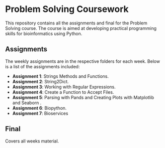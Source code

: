 # Problem Solving Coursework

This repository contains all the assignments and final for the Problem Solving course. The course is aimed at developing practical programming skills for bioinformatics using Python. 
## Assignments
The weekly assignments are in the respective folders for each week. Below is a list of the assignments included:

- **Assignment 1**: Strings Methods and Functions.
- **Assignment 2**: String2Dict.
- **Assignment 3**: Working with Regular Expressions.
- **Assignment 4**: Create a Function to Accept Files.
- **Assignment 5**: Parsing with Pands and Creating Plots with Matplotlib and Seaborn .
- **Assignment 6**: Biopython.
- **Assignment 7**: Bioservices


## Final
Covers all weeks material.
